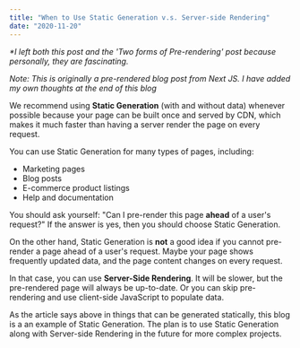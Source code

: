 ```yaml
---
title: "When to Use Static Generation v.s. Server-side Rendering"
date: "2020-11-20"
---
```


_\*I left both this post and the 'Two forms of Pre-rendering' post because personally, they are fascinating._

_Note: This is originally a pre-rendered blog post from Next JS. I have added my own thoughts at the end of this blog_

We recommend using **Static Generation** (with and without data) whenever possible because your page can be built once and served by CDN, which makes it much faster than having a server render the page on every request.

You can use Static Generation for many types of pages, including:

- Marketing pages
- Blog posts
- E-commerce product listings
- Help and documentation

You should ask yourself: "Can I pre-render this page **ahead** of a user's request?" If the answer is yes, then you should choose Static Generation.

On the other hand, Static Generation is **not** a good idea if you cannot pre-render a page ahead of a user's request. Maybe your page shows frequently updated data, and the page content changes on every request.

In that case, you can use **Server-Side Rendering**. It will be slower, but the pre-rendered page will always be up-to-date. Or you can skip pre-rendering and use client-side JavaScript to populate data.

As the article says above in things that can be generated statically, this blog is a an example of Static Generation. The plan is to use Static Generation along with Server-side Rendering in the future for more complex projects.
